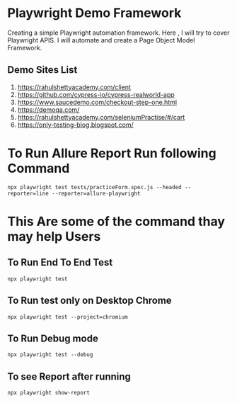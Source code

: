 # Playwright Demo Framework
Creating a simple Playwright automation framework. Here , I will try to cover Playwright APIS. I will automate and create a Page Object Model Framework.

## Demo Sites List
1. https://rahulshettyacademy.com/client
2. https://github.com/cypress-io/cypress-realworld-app
3. https://www.saucedemo.com/checkout-step-one.html
4. https://demoqa.com/
5. https://rahulshettyacademy.com/seleniumPractise/#/cart
6. https://only-testing-blog.blogspot.com/

# To Run Allure Report Run following Command
`npx playwright test tests/practiceForm.spec.js --headed --reporter=line --reporter=allure-playwright`

# This Are some of the command thay may help Users
## To Run End To End Test
`npx playwright test`
## To Run test only on Desktop Chrome
`npx playwright test --project=chromium`
## To Run Debug mode
`npx playwright test --debug`
## To see Report after running 
`npx playwright show-report`

